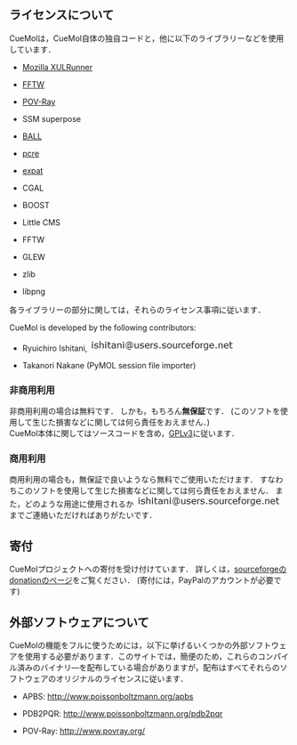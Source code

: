 ## ライセンスについて
CueMolは，CueMol自体の独自コードと，他に以下のライブラリーなどを使用しています．


-  [Mozilla XULRunner](./https://developer.mozilla.org/ja/docs/XULRunner)

-  [FFTW](http://www.fftw.org)

-  [POV-Ray](http://www.povray.org)

-  SSM superpose

-  [BALL](http://www.ball-project.org/)

-  [pcre](http://www.pcre.org)

-  [expat](http://expat.sourceforge.net/)

-  CGAL

-  BOOST

-  Little CMS

-  FFTW

-  GLEW

-  zlib

-  libpng

各ライブラリーの部分に関しては，それらのライセンス事項に従います．

CueMol is developed by the following contributors:

-  Ryuichiro Ishitani, ![mm1](./assets/images/Licence/mm1.png)![mm2](./assets/images/Licence/mm2.png)

-  Takanori Nakane (PyMOL session file importer)

### 非商用利用
非商用利用の場合は無料です．
しかも，もちろん**無保証**です．
(このソフトを使用して生じた損害などに関しては何ら責任をおえません．)<br />
CueMol本体に関してはソースコードを含め，[GPLv3](http://opensource.org/licenses/GPL-3.0)に従います．

### 商用利用
商用利用の場合も，無保証で良いようなら無料でご使用いただけます． すなわちこのソフトを使用して生じた損害などに関しては何ら責任をおえません．
また，どのような用途に使用されるか
![mm1](./assets/images/Licence/mm1.png)![mm2](./assets/images/Licence/mm2.png)
までご連絡いただければありがたいです．

## 寄付
CueMolプロジェクトへの寄付を受け付けています．
詳しくは，[sourceforgeのdonationのページ](./donate/group_id=103302)をご覧ください．
(寄付には，PayPalのアカウントが必要です)

## 外部ソフトウェアについて
CueMolの機能をフルに使うためには，以下に挙げるいくつかの外部ソフトウェアを使用する必要があります．このサイトでは，簡便のため，これらのコンパイル済みのバイナリ―を配布している場合がありますが，配布はすべてそれらのソフトウェアのオリジナルのライセンスに従います．

-  APBS: http://www.poissonboltzmann.org/apbs

-  PDB2PQR: http://www.poissonboltzmann.org/pdb2pqr

-  POV-Ray: http://www.povray.org/
